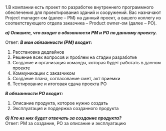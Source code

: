 1.В компании есть проект по разработке внутреннего программного обеспечения для проектирования зданий и сооружений. Вас назначают Project manager-ом (далее – PM) на данный проект, а вашего коллегу из соответствующего отдела заказчика – Product owner-ом (далее – PO).

**_а) Опишите, что входит в обязанности PM и PO по данному проекту._**

Ответ: ***В мои обязанности (РМ) входит:***
1) Расстановка дедлайнов
2) Решение всех вопросов и проблем на стадии разработке
3) Создание и организация команды, которая будет работать в данном проекте
4) Коммуникации с заказчиком
5) Создание плана, согласование смет, акт приемки
6) Тестирование и итоговая сдача проекта PO

***В обязанности PO входит:***
1) Описание продукта, которое нужно создать
2) Эксплуатация и поддержка созданного продукта

**_б) Кто из них будет отвечать за создание продукта?_**       
Ответ: PМ за создание, PO за описание и эксплуатацию
